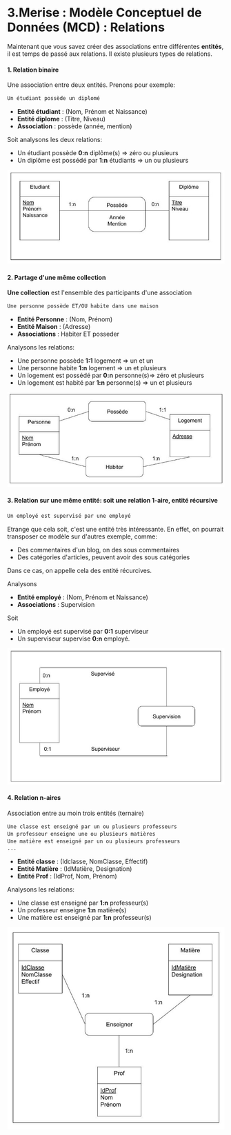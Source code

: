 # 3.Merise : Modèle Conceptuel de Données (MCD) : Relations
Maintenant que vous savez créer des associations entre différentes **entités**, il est temps de passé aux relations. Il existe plusieurs types de relations. 

#### 1. Relation binaire
Une association entre deux entités. Prenons pour exemple:

```markdown
Un étudiant possède un diplomé
```

- **Entité étudiant** : (Nom, Prénom et Naissance)
- **Entité diplome** : (Titre, Niveau)
- **Association** : possède (année, mention)

Soit analysons les deux relations:

- Un étudiant possède **0:n** diplôme(s) => zéro ou plusieurs 
- Un diplôme est possédé par **1:n** étudiants => un ou plusieurs

![](assets/mcd-007.jpg)

#### 2. Partage d'une même collection
**Une collection** est l'ensemble des participants d'une association

```markdown
Une personne possède ET/OU habite dans une maison
```

- **Entité Personne** : (Nom, Prénom)
- **Entité Maison** : (Adresse)
- **Associations** : Habiter ET posseder

Analysons les relations:

- Une personne possède **1:1** logement => un et un
- Une personne habite **1:n** logement => un et plusieurs
- Un logement est possédé par **0:n** personne(s)=> zéro et plusieurs
- Un logement est habité par **1:n** personne(s) => un et plusieurs 

![](assets/mcd-008.jpg)

#### 3. Relation sur une même entité: soit une relation 1-aire, entité récursive
```markdown
Un employé est supervisé par une employé
```

Etrange que cela soit, c'est une entité très intéressante. En effet, on pourrait transposer ce modèle sur d'autres exemple, comme:

- Des commentaires d'un blog, on des sous commentaires
- Des catégories d'articles, peuvent avoir des sous catégories

Dans ce cas, on appelle cela des entité récurcives.

Analysons

- **Entité employé** : (Nom, Prénom et Naissance)
- **Associations** : Supervision

Soit

- Un employé est supervisé par **0:1** superviseur
- Un superviseur supervise **0:n** employé.

![](assets/mcd-009.jpg)

#### 4. Relation n-aires
Association entre au moin trois entités (ternaire)

```markdown
Une classe est enseigné par un ou plusieurs professeurs
Un professeur enseigne une ou plusieurs matières
Une matière est enseigné par un ou plusieurs professeurs
...
```

- **Entité classe** : (Idclasse, NomClasse, Effectif)
- **Entité Matière** : (IdMatière, Designation)
- **Entité Prof** : (IdProf, Nom, Prénom)

Analysons les relations:

- Une classe est enseigné par **1:n** professeur(s)
- Un professeur enseigne **1:n** matière(s)
- Une matière est enseigné par **1:n** professeur(s)

![](assets/mcd-010.jpg)

